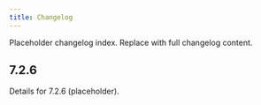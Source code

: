 ```yaml
---
title: Changelog
---
```


Placeholder changelog index. Replace with full changelog content.

<a id="7.2.6"></a>
## 7.2.6

Details for 7.2.6 (placeholder).
